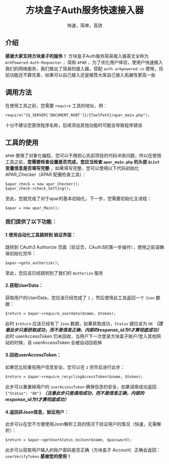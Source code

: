 <h1 align=center>方块盒子Auth服务快速接入器</h1>
<p align=center>快速，简单，高效</p>

## 介绍
**感谢大家支持方块盒子的服务！** 方块盒子Auth服务简易接入器英文全称为 ```ArkPowered-Auth-Requester``` ，简称 ```APAR``` ，为了优化用户体验，使用户快速接入我们的网络服务，我们推出了简易的接入器，搭配 ```auth.arkpowered.cn``` 使用，目前功能还不算完善，如果可以自己接入还是推荐大家自己接入拓展性更高一些

## 调用方法
在使用工具之前，您需要 ```require``` 工具的地址，例：
```
require("{$_SERVER['DOCUMENT_ROOT']}/{ToolPath}/apar_main.php");
```
十分不建议您更改程序名称，后续添加其他功能时可能会导致程序错误

## 工具的使用
```APAR``` 使用了对象化编程，您可以不用担心先前项目的代码冲突问题，所以在使用工具之前，**您需要检查设置是否完成，您应当检查 ```apar_main.php``` 的头部 ```$List``` 变量信息是否填写完整** ，如果填写完整，您可以使用以下代码初始化 APAR_Checker（APAR 配置检查工具）：
```
$apar_check = new apar_Checker();
$apar_check->check_Setting();
```
至此，您就完成了对于apar的基本初始化，下一步，您需要初始化主进程：
```
$apar = new apar_Main();
```
### 我们提供了以下功能：
#### 1.使用自动化工具跳转到 **验证界面**：
跳转到 CAuth3 Authorize 页面（验证页，CAuth3的第一步操作），使用之前请确保初始化完毕：
```
$apar->goto_authorize();
```
至此，您应该已经跳转到了我们的 ```Authorize``` 服务

#### 2.获取UserData：
获取用户的UserData，您应该已经完成了 ```1``` ，然后使用此工具返回一个 ```Json``` 数据：
```
$return = $apar->require_userdata($name, $token);
```
此时 ```$return``` 应该已经有了 ```Json``` 数据，如果获取成功，```Status``` 键应该为 ```OK``` ***（注意此步只是获取成功，而不是信息正确，内部的response_id为1才算彻底成功）***
此时 userAccessToken 仍未回收，当用户下一次登录方块盒子账户/登入其他网站的时候，该 userAccessToken 会被自动回收掉

#### 3.回收userAccessToken：
如果您比较重视用户信息安全，您可以在 ```2``` 完毕后进行此步：
```
$return = $apar->require_recyclingAccessToken($name, $token);
```
此步可以重置掉用户的 ```userAccessToken``` 确保信息的安全，如果调用成功返回 ```{"Status": "OK"}``` ***（注意此步只是调用成功，而不是信息正确，内部的response_id为1才算彻底成功）***

#### 4.返回非Json信息，验证用户：
此步可以在您不方便使用Json解析工具的情况下验证用户的情况（快速，无需解析）：
```
$return = $apar->getUserStatus_noJson($name, $password);
```
此步可以获取用户输入的账户密码是否正确（方块盒子 Account）正确会返回： ```userVerifyToken```
**感谢您的使用！**
